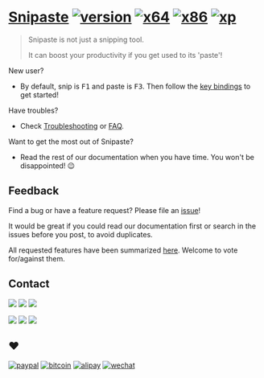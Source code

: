 # [Snipaste](https://snipaste.com) [![version](https://img.shields.io/badge/v1.12-2017.03.09-80c342.svg)](https://github.com/liulex/Snipaste-Feedback#snipaste) [![x64](https://img.shields.io/badge/download-64_bit-0078d7.svg)](https://dl.snipaste.com/win-x64) [![x86](https://img.shields.io/badge/download-32_bit-0078d7.svg)](https://dl.snipaste.com/win-x86) [![xp](https://img.shields.io/badge/download-XP-0078d7.svg)](https://dl.snipaste.com/win-xp)


> Snipaste is not just a snipping tool.
>
> It can boost your productivity if you get used to its 'paste'!

New user?
- By default, snip is <kbd>F1</kbd> and paste is <kbd>F3</kbd>. Then follow the [key bindings](https://github.com/liulex/Snipaste-Feedback/wiki/Key-Bindings) to get started!

Have troubles?
- Check [Troubleshooting](https://github.com/liulex/Snipaste-Feedback/wiki/troubleshooting) or [FAQ](https://github.com/liulex/Snipaste-Feedback/wiki/faq).

Want to get the most out of Snipaste?
- Read the rest of our documentation when you have time. You won't be disappointed! :wink:

## Feedback

Find a bug or have a feature request? Please file an <a href="https://github.com/liulex/Snipaste-Feedback/issues" targe="_blank">issue</a>!

It would be great if you could read our documentation first or search in the issues before you post, to avoid duplicates.

All requested features have been summarized [here](https://github.com/liulex/Snipaste-Feedback/issues/282). Welcome to vote for/against them.

## Contact

[![](https://img.shields.io/badge/Telegram-group-40ace3.svg)](https://telegram.me/joinchat/BGyWwEDqrqiwizDA6gt16g)
[![](https://img.shields.io/badge/Telegram-channel-40ace3.svg)](https://telegram.me/snipaste_en)
[![](https://img.shields.io/badge/Twitter-@Snipaste-1da1f2.svg)](https://twitter.com/Snipaste)

[![](https://img.shields.io/badge/Telegram-中文群-40ace3.svg)](https://telegram.me/joinchat/BGyWwD9ZNqE3pLbhXc-VgQ)
[![](https://img.shields.io/badge/Telegram-中文频道-40ace3.svg)](https://telegram.me/snipaste)
[![](https://img.shields.io/badge/微博-@Snipaste-eb192d.svg)](https://weibo.com/snipaste)

## :heart:
[![paypal](https://img.shields.io/badge/donate-Paypal-fd8200.svg)](https://www.paypal.com/cgi-bin/webscr?cmd=_s-xclick&hosted_button_id=URBJ7KXA99BA2)
[![bitcoin](https://img.shields.io/badge/donate-Bitcoin-f7931a.svg)](https://i.v2ex.co/UwhVMHD7.png)
[![alipay](https://img.shields.io/badge/捐赠-支付宝-00aaee.svg)](https://i.v2ex.co/F6m7g9Ha.png)
[![wechat](https://img.shields.io/badge/捐赠-微信-51c332.svg)](https://i.v2ex.co/87qHMt5q.png)
